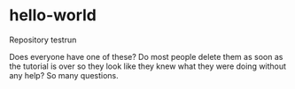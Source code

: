# hello-world
Repository testrun

Does everyone have one of these? Do most people delete them as soon as the tutorial is over so they look like they knew what they were doing without any help? So many questions.
